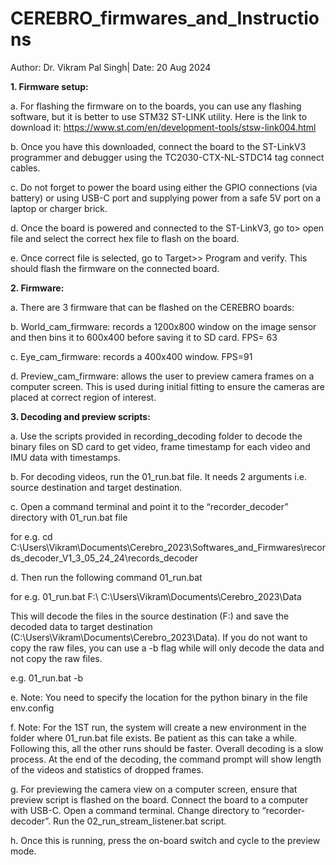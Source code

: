 # CEREBRO_firmwares_and_Instructions
Author: Dr. Vikram Pal Singh| Date: 20 Aug 2024

**1.	Firmware setup:**

a.	For flashing the firmware on to the boards, you can use any flashing software, but it is better to use STM32 ST-LINK utility.  Here is the link to download it: https://www.st.com/en/development-tools/stsw-link004.html

b.	Once you have this downloaded, connect the board to the ST-LinkV3 programmer and debugger using the TC2030-CTX-NL-STDC14 tag connect cables. 

c.	Do not forget to power the board using either the GPIO connections (via battery) or using USB-C port and supplying power from a safe 5V port on a laptop or charger brick.

d.	Once the board is powered and connected to the ST-LinkV3, go to> open file and select the correct hex file to flash on the board.

e.	Once correct file is selected, go to Target>> Program and verify. This should flash the firmware on the connected board.

**2.	Firmware:**

a.	There are 3 firmware that can be flashed on the CEREBRO boards:

b.	World_cam_firmware: records a 1200x800 window on the image sensor and then bins it to 600x400 before saving it to SD card. FPS= 63

c.	Eye_cam_firmware: records a 400x400 window. FPS=91

d.	Preview_cam_firmware: allows the user to preview camera frames on a computer screen. This is used during initial fitting to ensure the cameras are placed at correct region of interest.

**3.	Decoding and preview scripts:**

a.	Use the scripts provided in recording_decoding folder to decode the binary files on SD card to get video, frame timestamp for each video and IMU data with timestamps.

b.	For decoding videos, run the 01_run.bat file. It needs 2 arguments i.e. source destination and target destination. 

c.	Open a command terminal and point it to the “recorder_decoder” directory with 01_run.bat file 

for e.g. cd C:\Users\Vikram\Documents\Cerebro_2023\Softwares_and_Firmwares\records_decoder_V1_3_05_24_24\records_decoder

d.	Then run the following command 01_run.bat <source destination> <target destination>

for e.g. 01_run.bat F:\ C:\Users\Vikram\Documents\Cerebro_2023\Data

This will decode the files in the source destination (F:\) and save the decoded data to target destination (C:\Users\Vikram\Documents\Cerebro_2023\Data). If you do not want to copy the raw files, you can use a -b flag while will only decode the data and not copy the raw files.

e.g. 01_run.bat -b <source destination> <target destination>

e.	Note: You need to specify the location for the python binary in the file env.config

f.	Note: For the 1ST run, the system will create a new environment in the folder where 01_run.bat file exists. Be patient as this can take a while. Following this, all the 
other runs should be faster. Overall decoding is a slow process. At the end of the decoding, the command prompt will show length of the videos and statistics of dropped frames.

g.	For previewing the camera view on a computer screen, ensure that preview script is flashed on the board. Connect the board to a computer with USB-C. Open a command 
terminal. Change directory to “recorder-decoder”. Run the 02_run_stream_listener.bat script. 

h.	Once this is running, press the on-board switch and cycle to the preview mode. 

